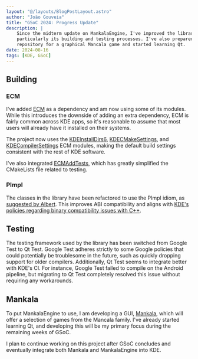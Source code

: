 ```yaml
---
layout: "@/layouts/BlogPostLayout.astro"
author: "João Gouveia"
title: "GSoC 2024: Progress Update"
description: |
    Since the midterm update on MankalaEngine, I've improved the library,
    particularly its building and testing processes. I've also prepared a
    repository for a graphical Mancala game and started learning Qt.
date: 2024-08-16
tags: [KDE, GSoC]
---
```


## Building

### ECM

I've added [ECM](https://api.kde.org/ecm/manual/ecm.7.html) as a dependency and
am now using some of its modules. While this introduces the downside of adding
an extra dependency, ECM is fairly common across KDE apps, so it's reasonable to
assume that most users will already have it installed on their systems.

The project now uses the
[KDEInstallDirs6](https://api.kde.org/ecm/kde-module/KDEInstallDirs6.html),
[KDECMakeSettings](https://api.kde.org/ecm/kde-module/KDECMakeSettings.html), and
[KDECompilerSettings](https://api.kde.org/ecm/kde-module/KDECompilerSettings.html)
ECM modules, making the default build settings consistent with the rest of KDE
software.

I've also integrated
[ECMAddTests](https://api.kde.org/ecm/module/ECMAddTests.html), which has
greatly simplified the CMakeLists file related to testing.

### PImpl

The classes in the library have been refactored to use the PImpl idiom, as
[suggested by Albert](https://mail.kde.org/pipermail/kde-games-devel/2024-July/015485.html).
This improves ABI compatibility and aligns with
[KDE's policies regarding binary compatibility issues with C++](https://community.kde.org/Policies/Binary_Compatibility_Issues_With_C%2B%2B).

## Testing

The testing framework used by the library has been switched from Google Test to
Qt Test. Google Test adheres strictly to some Google policies that could
potentially be troublesome in the future, such as quickly dropping support for
older compilers. Additionally, Qt Test seems to integrate better with KDE's CI.
For instance, Google Test failed to compile on the Android pipeline, but
migrating to Qt Test completely resolved this issue without requiring any
workarounds.

## Mankala

To put MankalaEngine to use, I am developing a GUI,
[Mankala](https://invent.kde.org/joaotgouveia/mankala), which will offer a
selection of games from the Mancala family. I've already started learning Qt,
and developing this will be my primary focus during the remaining weeks of GSoC.

I plan to continue working on this project after GSoC concludes and eventually
integrate both Mankala and MankalaEngine into KDE.
